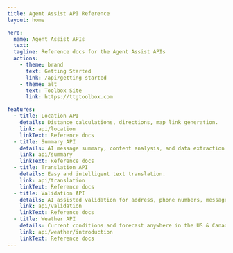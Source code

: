 ```yaml
---
title: Agent Assist API Reference
layout: home

hero:
  name: Agent Assist APIs
  text:
  tagline: Reference docs for the Agent Assist APIs
  actions:
    - theme: brand
      text: Getting Started
      link: /api/getting-started
    - theme: alt
      text: Toolbox Site
      link: https://ttgtoolbox.com

features:
  - title: Location API
    details: Distance calculations, directions, map link generation.
    link: api/location
    linkText: Reference docs
  - title: Summary API
    details: AI message summary, content analysis, and data extraction.
    link: api/summary
    linkText: Reference docs
  - title: Translation API
    details: Easy and intelligent text translation.
    link: api/translation
    linkText: Reference docs
  - title: Validation API
    details: AI assisted validation for address, phone numbers, message content.
    link: api/validation
    linkText: Reference docs
  - title: Weather API
    details: Current conditions and forecast anywhere in the US & Canada.
    link: api/weather/introduction
    linkText: Reference docs
---
```

